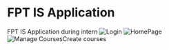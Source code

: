 # FPT IS Application
 FPT IS Application during intern
![Login](https://user-images.githubusercontent.com/49836882/218636052-fbe32ccf-53ea-4bb2-9605-033cdcf13a61.png)
![HomePage](https://user-images.githubusercontent.com/49836882/218636068-cd020fe4-fc31-4351-b7f1-8ab39f009ae0.png)
![Manage Courses![Create courses](https://user-images.githubusercontent.com/49836882/218636075-60b9e717-8796-49c0-8467-030e9a4a7e1a.png)
](https://user-images.githubusercontent.com/49836882/218636071-bab7dac5-6be3-4a0d-9c96-9384ea6136ef.png)

